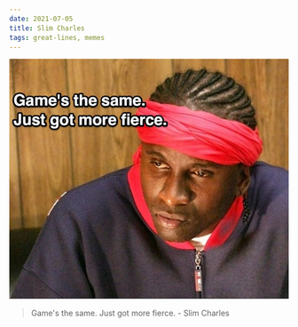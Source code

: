 ```yaml
---
date: 2021-07-05
title: Slim Charles
tags: great-lines, memes
---
```



![slimcharles](https://raw.githubusercontent.com/muneer78/muneer78.github.io/master/images/slimcharles.jpeg)


> Game's the same. Just got more fierce. - Slim Charles
